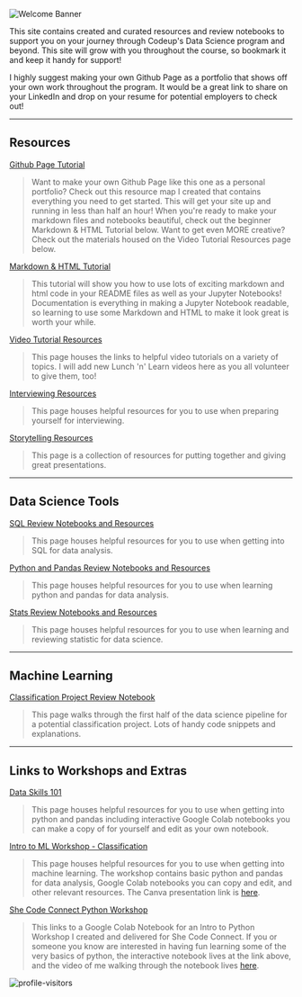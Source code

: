 ![Welcome Banner](https://i.pinimg.com/564x/bd/a5/99/bda599a6ddb4e30c1e99e649597e6330.jpg)

This site contains created and curated resources and review notebooks to support you on your journey through Codeup's Data Science program and beyond. This site will grow with you throughout the course, so bookmark it and keep it handy for support!

I highly suggest making your own Github Page as a portfolio that shows off your own work throughout the program. It would be a great link to share on your LinkedIn and drop on your resume for potential employers to check out!

___
## Resources

[Github Page Tutorial](https://ds-review-hub.github.io/github_page_portfolio.pdf)

>Want to make your own Github Page like this one as a personal portfolio? Check out this resource map I created that contains everything you need to get started. This will get your site up and running in less than half an hour! When you're ready to make your markdown files and notebooks beautiful, check out the beginner Markdown & HTML Tutorial below. Want to get even MORE creative? Check out the materials housed on the Video Tutorial Resources page below.

[Markdown & HTML Tutorial](https://ds-review-hub.github.io/markdown_and_html_tutorial)

>This tutorial will show you how to use lots of exciting markdown and html code in your README files as well as your Jupyter Notebooks! Documentation is everything in making a Jupyter Notebook readable, so learning to use some Markdown and HTML to make it look great is worth your while.

[Video Tutorial Resources](https://ds-review-hub.github.io/tutorial_videos)

>This page houses the links to helpful video tutorials on a variety of topics. I will add new Lunch 'n' Learn videos here as you all volunteer to give them, too!

[Interviewing Resources](https://ds-review-hub.github.io/interviewing_resources)

>This page houses helpful resources for you to use when preparing yourself for interviewing.

[Storytelling Resources](https://ds-review-hub.github.io/storytelling)

>This page is a collection of resources for putting together and giving great presentations.

___
## Data Science Tools

[SQL Review Notebooks and Resources](https://ds-review-hub.github.io/sql_reviews)

>This page houses helpful resources for you to use when getting into SQL for data analysis.

[Python and Pandas Review Notebooks and Resources](https://ds-review-hub.github.io/python_reviews)

>This page houses helpful resources for you to use when learning python and pandas for data analysis.

[Stats Review Notebooks and Resources](https://ds-review-hub.github.io/stats_reviews)

>This page houses helpful resources for you to use when learning and reviewing statistic for data science.

___
## Machine Learning


[Classification Project Review Notebook](https://ds-review-hub.github.io/classification_project_review/classification_project_review)

>This page walks through the first half of the data science pipeline for a potential classification project. Lots of handy code snippets and explanations.

___
## Links to Workshops and Extras

[Data Skills 101](https://dataskills101.github.io/)

>This page houses helpful resources for you to use when getting into python and pandas including interactive Google Colab notebooks you can make a copy of for yourself and edit as your own notebook.

[Intro to ML Workshop - Classification](https://faithkane3.github.io/)

>This page houses helpful resources for you to use when getting into machine learning. The workshop contains basic python and pandas for data analysis, Google Colab notebooks you can copy and edit, and other relevant resources. The Canva presentation link is [here](https://www.canva.com/design/DAEL0tiSEAw/7I1oDBFRULaoAMFrQG-kSw/view?utm_content=DAEL0tiSEAw&utm_campaign=designshare&utm_medium=link&utm_source=publishsharelink).

[She Code Connect Python Workshop](https://colab.research.google.com/drive/1FEq_HTDw7fpVdPBFufShf2K8oeTLRDPn?usp=sharing)

>This links to a Google Colab Notebook for an Intro to Python Workshop I created and delivered for She Code Connect. If you or someone you know are interested in having fun learning some of the very basics of python, the interactive notebook lives at the link above, and the video of me walking through the notebook lives [here](https://youtu.be/X-ym8duzQwI).

![profile-visitors](https://visitor-badge.glitch.me/badge?page_id=ds-review-hub.github.io/)